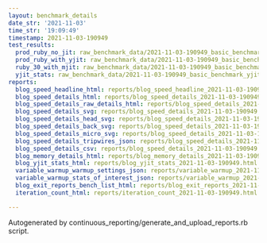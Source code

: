 ```yaml
---
layout: benchmark_details
date_str: '2021-11-03'
time_str: '19:09:49'
timestamp: 2021-11-03-190949
test_results:
  prod_ruby_no_jit: raw_benchmark_data/2021-11-03-190949_basic_benchmark_prod_ruby_no_jit.json
  prod_ruby_with_yjit: raw_benchmark_data/2021-11-03-190949_basic_benchmark_prod_ruby_with_yjit.json
  ruby_30_with_mjit: raw_benchmark_data/2021-11-03-190949_basic_benchmark_ruby_30_with_mjit.json
  yjit_stats: raw_benchmark_data/2021-11-03-190949_basic_benchmark_yjit_stats.json
reports:
  blog_speed_headline_html: reports/blog_speed_headline_2021-11-03-190949.html
  blog_speed_details_html: reports/blog_speed_details_2021-11-03-190949.html
  blog_speed_details_raw_details_html: reports/blog_speed_details_2021-11-03-190949.raw_details.html
  blog_speed_details_svg: reports/blog_speed_details_2021-11-03-190949.svg
  blog_speed_details_head_svg: reports/blog_speed_details_2021-11-03-190949.head.svg
  blog_speed_details_back_svg: reports/blog_speed_details_2021-11-03-190949.back.svg
  blog_speed_details_micro_svg: reports/blog_speed_details_2021-11-03-190949.micro.svg
  blog_speed_details_tripwires_json: reports/blog_speed_details_2021-11-03-190949.tripwires.json
  blog_speed_details_csv: reports/blog_speed_details_2021-11-03-190949.csv
  blog_memory_details_html: reports/blog_memory_details_2021-11-03-190949.html
  blog_yjit_stats_html: reports/blog_yjit_stats_2021-11-03-190949.html
  variable_warmup_warmup_settings_json: reports/variable_warmup_2021-11-03-190949.warmup_settings.json
  variable_warmup_stats_of_interest_json: reports/variable_warmup_2021-11-03-190949.stats_of_interest.json
  blog_exit_reports_bench_list_html: reports/blog_exit_reports_2021-11-03-190949.bench_list.html
  iteration_count_html: reports/iteration_count_2021-11-03-190949.html

---
```

Autogenerated by continuous_reporting/generate_and_upload_reports.rb script.
